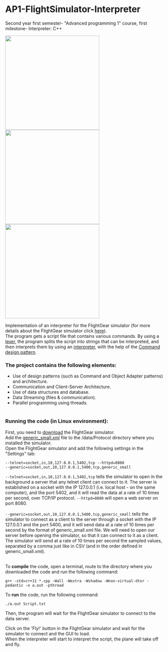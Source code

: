 # AP1-FlightSimulator-Interpreter
Second year first semester- "Advanced programming 1" course, first milestone- Interpreter: C++

<p float="left">
  <img src="https://user-images.githubusercontent.com/45766976/115225247-894fe880-a116-11eb-9206-1a0b2e2ecdd2.png" width="300">
  <img src="https://user-images.githubusercontent.com/45766976/115225239-87862500-a116-11eb-9ed2-2504696813c3.png" width="300">
  <img src="https://user-images.githubusercontent.com/45766976/115225227-83f29e00-a116-11eb-826a-3b7be488072f.png" width="300">
</p>

Implementation of an interpreter for the FlightGear simulator (for more details about the FlightGear simulator click [here](https://www.flightgear.org/about/)).<br />
The program gets a script file that contains various commands. By using a [lexer](https://en.wikipedia.org/wiki/Lexical_analysis), the program splits the script into strings that can be interpreted, and then interprets them by using an [interpreter](https://en.wikipedia.org/wiki/Interpreter_(computing)), with the help of the [Command design pattern](https://en.wikipedia.org/wiki/Command_pattern).<br />

### The project contains the following elements:<br />

* Use of design patterns (such as Command and Object Adapter patterns) and architecture.<br />
* Communication and Client-Server Architecture.<br />
* Use of data structures and database.<br />
* Data Streaming (files & communication).<br />
* Parallel programming using threads.<br /><br />

### Running the code (in Linux environment):
First, you need to [download](https://www.flightgear.org/download/) the FlightGear simulator.<br />
Add the [generic_small.xml](https://github.com/YamitCohenTsedek/flight-simulator-interpreter/blob/main/generic_small.xml) file to the /data/Protocol directory where you installed the simulator.<br />
Open the FlightGear simulator and add the following settings in the "Settings" tab:<br />
```
--telnet=socket,in,10,127.0.0.1,5402,tcp --httpd=8080
--generic=socket,out,10,127.0.0.1,5400,tcp,generic_small
```

```--telnet=socket,in,10,127.0.0.1,5402,tcp``` tells the simulator to open in the background a server that any telnet client can connect to it.
The server is established on a socket with the IP 127.0.0.1 (i.e. local host - on the same computer), and the port 5402, and it will read the data at a rate of 10 times per second, over TCP/IP protocol. ```--httpd=8080``` will open a web server on port 8080.<br />  
```--generic=socket,out,10,127.0.0.1,5400,tcp,generic_small``` tells the simulator to connect as a client to the server through a socket with the IP 127.0.0.1 and the port 5400, and it will send data at a rate of 10 times per second by the format of generic_small.xml file. We will need to open our server before opening the simulator, so that it can connect to it as a client.<br />
The simulator will send at a rate of 10 times per second the sampled values, separated by a comma just like in CSV (and in the order defined in generic_small.xml).<br /><br />

To **compile** the code, open a terminal, route to the directory where you downloaded the code and run the following command:
```
g++ -std=c++11 *.cpp -Wall -Wextra -Wshadow -Wnon-virtual-dtor -pedantic -o a.out -pthread
```
To **run** the code, run the following command:
```
./a.out Script.txt 
```
Then, the program will wait for the FlightGear simulator to connect to the data server.<br />

Click on the 'Fly!' button in the FlightGear simulator and wait for the simulator to connect and the GUI to load.<br />
When the interpreter will start to interpret the script, the plane will take off and fly.
